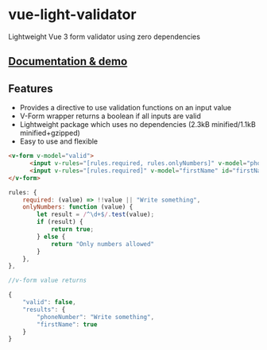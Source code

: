 # vue-light-validator
Lightweight Vue 3 form validator using zero dependencies

## [Documentation & demo](https://5e.github.io/vue-light-validator/#/)

## Features
- Provides a directive to use validation functions on an input value
- V-Form wrapper returns a boolean if all inputs are valid
- Lightweight package which uses no dependencies (2.3kB minified/1.1kB minified+gzipped)
- Easy to use and flexible

```html
<v-form v-model="valid">
      <input v-rules="[rules.required, rules.onlyNumbers]" v-model="phoneNumber" id="phoneNumber" />
      <input v-rules="[rules.required]" v-model="firstName" id="firstName" />
</v-form>
```

```js
rules: {
    required: (value) => !!value || "Write something",
    onlyNumbers: function (value) {
        let result = /^\d+$/.test(value);
        if (result) {
            return true;
        } else {
            return "Only numbers allowed"
        }
    },
},

//v-form value returns

{
    "valid": false,
    "results": {
        "phoneNumber": "Write something",
        "firstName": true
    }
}

```
